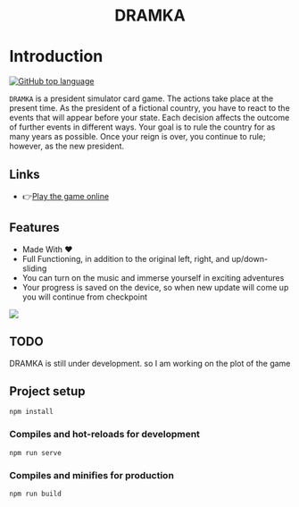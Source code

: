 <h1 align="center">DRAMKA</h1>

# Introduction
[![GitHub top language](https://img.shields.io/github/languages/top/MyrsabekovaA/dramka_game?color=lightgrey&style=flat-square&labelColor=success&style=flat)]()

`DRAMKA` is a president simulator card game.
The actions take place at the present time. As the president of a fictional country, you have to react to the events that will appear before your state. Each decision affects the outcome of further events in different ways. Your goal is to rule the country for as many years as possible. Once your reign is over, you continue to rule; however, as the new president.


## Links

* 👉[Play the game online](https://dramka.site/)

## Features

- Made With ❤️
- Full Functioning, in addition to the original left, right, and up/down-sliding
- You can turn on the music and immerse yourself in exciting adventures
- Your progress is saved on the device, so when new update will come up you will continue from checkpoint

![](https://github.com/MyrsabekovaA/dramka_game/blob/dev/public/assets/gif.gif)

## TODO

DRAMKA is still under development. so I am working on the plot of the game



## Project setup
```
npm install
```

### Compiles and hot-reloads for development
```
npm run serve
```

### Compiles and minifies for production
```
npm run build
```